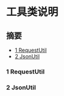 # 工具类说明 

## 摘要

* [1 RequestUtil](#1-RequestUtil)
* [2 JsonUtil](#2-JsonUtil)


### 1 RequestUtil




### 2 JsonUtil